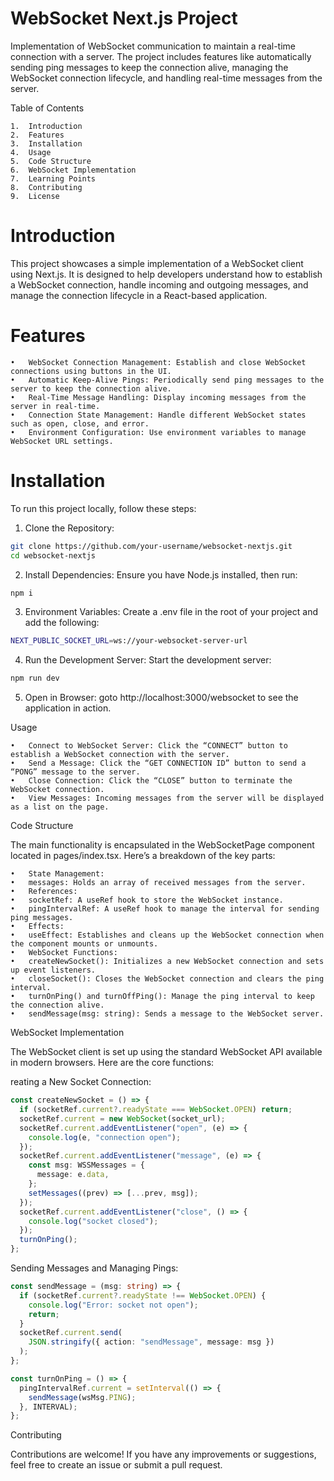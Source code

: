 # WebSocket Next.js Project

Implementation of WebSocket communication to maintain a real-time connection with a server. The project includes features like automatically sending ping messages to keep the connection alive, managing the WebSocket connection lifecycle, and handling real-time messages from the server.

Table of Contents

    1.	Introduction
    2.	Features
    3.	Installation
    4.	Usage
    5.	Code Structure
    6.	WebSocket Implementation
    7.	Learning Points
    8.	Contributing
    9.	License

# Introduction

This project showcases a simple implementation of a WebSocket client using Next.js. It is designed to help developers understand how to establish a WebSocket connection, handle incoming and outgoing messages, and manage the connection lifecycle in a React-based application.

# Features

    •	WebSocket Connection Management: Establish and close WebSocket connections using buttons in the UI.
    •	Automatic Keep-Alive Pings: Periodically send ping messages to the server to keep the connection alive.
    •	Real-Time Message Handling: Display incoming messages from the server in real-time.
    •	Connection State Management: Handle different WebSocket states such as open, close, and error.
    •	Environment Configuration: Use environment variables to manage WebSocket URL settings.

# Installation

To run this project locally, follow these steps:

1. Clone the Repository:

```bash
git clone https://github.com/your-username/websocket-nextjs.git
cd websocket-nextjs
```

2. Install Dependencies:
   Ensure you have Node.js installed, then run:

```bash
npm i
```

3. Environment Variables:
   Create a .env file in the root of your project and add the following:

```bash
NEXT_PUBLIC_SOCKET_URL=ws://your-websocket-server-url
```

4. Run the Development Server:
   Start the development server:

```bash
npm run dev
```

5. Open in Browser:
   goto http://localhost:3000/websocket to see the application in action.

Usage

    •	Connect to WebSocket Server: Click the “CONNECT” button to establish a WebSocket connection with the server.
    •	Send a Message: Click the “GET CONNECTION ID” button to send a “PONG” message to the server.
    •	Close Connection: Click the “CLOSE” button to terminate the WebSocket connection.
    •	View Messages: Incoming messages from the server will be displayed as a list on the page.

Code Structure

The main functionality is encapsulated in the WebSocketPage component located in pages/index.tsx. Here’s a breakdown of the key parts:

    •	State Management:
    •	messages: Holds an array of received messages from the server.
    •	References:
    •	socketRef: A useRef hook to store the WebSocket instance.
    •	pingIntervalRef: A useRef hook to manage the interval for sending ping messages.
    •	Effects:
    •	useEffect: Establishes and cleans up the WebSocket connection when the component mounts or unmounts.
    •	WebSocket Functions:
    •	createNewSocket(): Initializes a new WebSocket connection and sets up event listeners.
    •	closeSocket(): Closes the WebSocket connection and clears the ping interval.
    •	turnOnPing() and turnOffPing(): Manage the ping interval to keep the connection alive.
    •	sendMessage(msg: string): Sends a message to the WebSocket server.

WebSocket Implementation

The WebSocket client is set up using the standard WebSocket API available in modern browsers. Here are the core functions:

reating a New Socket Connection:

```typescript
const createNewSocket = () => {
  if (socketRef.current?.readyState === WebSocket.OPEN) return;
  socketRef.current = new WebSocket(socket_url);
  socketRef.current.addEventListener("open", (e) => {
    console.log(e, "connection open");
  });
  socketRef.current.addEventListener("message", (e) => {
    const msg: WSSMessages = {
      message: e.data,
    };
    setMessages((prev) => [...prev, msg]);
  });
  socketRef.current.addEventListener("close", () => {
    console.log("socket closed");
  });
  turnOnPing();
};
```

Sending Messages and Managing Pings:

```typescript
const sendMessage = (msg: string) => {
  if (socketRef.current?.readyState !== WebSocket.OPEN) {
    console.log("Error: socket not open");
    return;
  }
  socketRef.current.send(
    JSON.stringify({ action: "sendMessage", message: msg })
  );
};

const turnOnPing = () => {
  pingIntervalRef.current = setInterval(() => {
    sendMessage(wsMsg.PING);
  }, INTERVAL);
};
```

Contributing

Contributions are welcome! If you have any improvements or suggestions, feel free to create an issue or submit a pull request.
